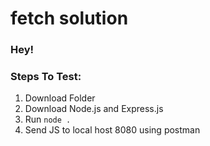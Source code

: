 # fetch solution

### Hey!

### Steps To Test:
1. Download Folder
2. Download Node.js and Express.js
3. Run `node .`
4. Send JS to local host 8080 using postman
